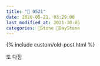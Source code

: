 ```yaml
---
title: "🌱 0521"
date: 2020-05-21. 03:29:00
last_modified_at: 2021-10-05
categories: 🗿Stone 🌱DayStone
---
```

{% include custom/old-post.html %}

또 다짐  
